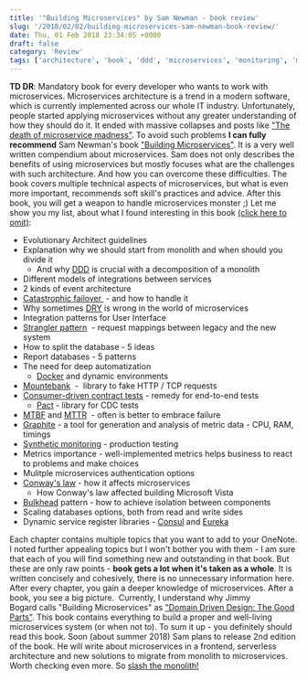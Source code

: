 ```yaml
---
title: '"Building Microservices" by Sam Newman - book review'
slug: '/2018/02/02/building-microservices-sam-newman-book-review/'
date: Thu, 01 Feb 2018 23:34:05 +0000
draft: false
category: 'Review'
tags: ['architecture', 'book', 'ddd', 'microservices', 'monitoring', 'monolith', 'review', 'SOA']
---
```


**TD DR**: Mandatory book for every developer who wants to work with microservices. Microservices architecture is a trend in a modern software, which is currently implemented across our whole IT industry. Unfortunately, people started applying microservices without any greater understanding of how they should do it. It ended with massive collapses and posts like ["The death of microservice madness"](http://www.dwmkerr.com/the-death-of-microservice-madness-in-2018/). To avoid such problems **I can fully recommend** Sam Newman's book ["Building Microservices"](http://shop.oreilly.com/product/0636920033158.do). It is a very well written compendium about microservices. Sam does not only describes the benefits of using microservices but mostly focuses what are the challenges with such architecture. And how you can overcome these difficulties. The book covers multiple technical aspects of microservices, but what is even more important, recommends soft skill's practices and advice. After this book, you will get a weapon to handle microservices monster ;) Let me show you my list, about what I found interesting in this book [(click here to omit)](#list-end):

*   Evolutionary Architect guidelines
*   Explanation why we should start from monolith and when should you divide it
    *   And why [DDD](https://en.wikipedia.org/wiki/Domain-driven_design) is crucial with a decomposition of a monolith
*   Different models of integrations between services
*   2 kinds of event architecture
*   [Catastrophic failover ](https://martinfowler.com/bliki/CatastrophicFailover.html) - and how to handle it
*   Why sometimes [DRY](https://en.wikipedia.org/wiki/Don%27t_repeat_yourself) is wrong in the world of microservices
*   Integration patterns for User Interface
*   [Strangler pattern](https://docs.microsoft.com/en-us/azure/architecture/patterns/strangler)  - request mappings between legacy and the new system
*   How to split the database - 5 ideas
*   Report databases - 5 patterns
*   The need for deep automatization
    *   [Docker](https://www.docker.com/) and dynamic environments
*   [Mountebank](http://www.mbtest.org/)  -  library to fake HTTP / TCP requests
*   [Consumer-driven contract tests](https://martinfowler.com/articles/consumerDrivenContracts.html) \- remedy for end-to-end tests
    *   [Pact](https://docs.pact.io/) \- library for CDC tests
*   [MTBF](https://en.wikipedia.org/wiki/Mean_time_between_failures) and [MTTR](https://en.wikipedia.org/wiki/Mean_time_to_repair)  - often is better to embrace failure
*   [Graphite](https://graphiteapp.org/) \- a tool for generation and analysis of metric data - CPU, RAM, timings
*   [Synthetic monitoring](https://martinfowler.com/bliki/SyntheticMonitoring.html) - production testing
*   Metrics importance - well-implemented metrics helps business to react to problems and make choices
*   Mulitple microservices authentication options
*   [Conway's law](https://en.wikipedia.org/wiki/Conway%27s_law) - how it affects microservices
    *   How Conway's law affected building Microsoft Vista
*   [Bulkhead](https://docs.microsoft.com/en-us/azure/architecture/patterns/bulkhead) pattern - how to achieve isolation between components
*   Scaling databases options, both from read and write sides
*   Dynamic service register libraries - [Consul](https://www.consul.io/) and [Eureka](https://github.com/Netflix/eureka)

Each chapter contains multiple topics that you want to add to your OneNote. I noted further appealing topics but I won't bother you with them - I am sure that each of you will find something new and outstanding in that book. But these are only raw points - **book gets a lot when it's taken as a whole**. It is written concisely and cohesively, there is no unnecessary information here. After every chapter, you gain a deeper knowledge of microservices. After a book, you see a big picture.  Currently, I understand why Jimmy Bogard calls "Building Microservices" as ["Domain Driven Design: The Good Parts"](https://www.youtube.com/watch?v=lsmtWqcAj0E&feature=youtu.be&t=45m0s). This book contains everything to build a proper and well-living microservices system (or when not to). To sum it up - you definitely should read this book. Soon (about summer 2018) Sam plans to release 2nd edition of the book. He will write about microservices in a frontend, serverless architecture and new solutions to migrate from monolith to microservices. Worth checking even more. So [slash the monolith!](http://radblog.pl/wp-content/uploads/2018/02/slash-the-monolith.jpg)